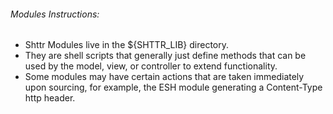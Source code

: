 ###### Modules Instructions:

- Shttr Modules live in the ${SHTTR_LIB} directory.
- They are shell scripts that generally just define methods that can be used by the model, view, or controller to extend functionality.
- Some modules may have certain actions that are taken immediately upon sourcing, for example, the ESH module generating a Content-Type http header.
